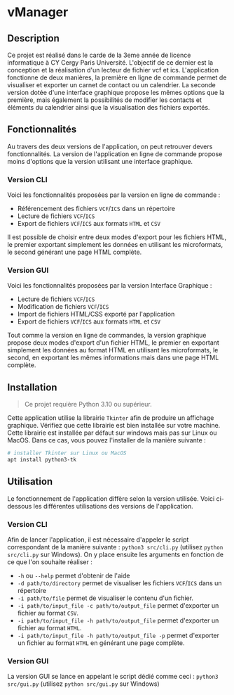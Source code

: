 # vManager

## Description

Ce projet est réalisé dans le carde de la 3eme année de licence informatique à CY Cergy Paris Université. L'objectif de ce dernier est la conception et la réalisation d'un lecteur de fichier vcf et ics. L'application fonctionne de deux manières, la première en ligne de commande permet de visualiser et exporter un carnet de contact ou un calendrier. La seconde version dotée d'une interface graphique propose les mêmes options que la première, mais également la possibilités de modifier les contacts et éléments du calendrier ainsi que la visualisation des fichiers exportés.

## Fonctionnalités

Au travers des deux versions de l'application, on peut retrouver devers fonctionnalités. La version de l'application en ligne de commande propose moins d'options que la version utilisant une interface graphique.

### Version CLI

Voici les fonctionnalités proposées par la version en ligne de commande :

- Référencement des fichiers `VCF`/`ICS` dans un répertoire
- Lecture de fichiers `VCF`/`ICS`
- Export de fichiers `VCF`/`ICS` aux formats `HTML` et `CSV`

Il est possible de choisir entre deux modes d'export pour les fichiers HTML, le premier exportant simplement les données en utilisant les microformats, le second générant une page HTML complète.

### Version GUI

Voici les fonctionnalités proposées par la version Interface Graphique :

- Lecture de fichiers `VCF`/`ICS`
- Modification de fichiers `VCF`/`ICS`
- Import de fichiers HTML/CSS exporté par l'application
- Export de fichiers `VCF`/`ICS` aux formats `HTML` et `CSV`

Tout comme la version en ligne de commandes, la version graphique propose deux modes d'export d'un fichier HTML, le premier en exportant simplement les données au format HTML en utilisant les microformats, le second, en exportant les mêmes informations mais dans une page HTML complète.

## Installation

> Ce projet requière Python 3.10 ou supérieur.

Cette application utilise la librairie `Tkinter` afin de produire un affichage graphique. Vérifiez que cette librairie est bien installée sur votre machine. Cette librairie est installée par défaut sur windows mais pas sur Linux ou MacOS. Dans ce cas, vous pouvez l'installer de la manière suivante :

```sh
# installer Tkinter sur Linux ou MacOS
apt install python3-tk
```

## Utilisation

Le fonctionnement de l'application diffère selon la version utilisée. Voici ci-dessous les différentes utilisations des versions de l'application.

### Version CLI

Afin de lancer l'application, il est nécessaire d'appeler le script correspondant de la manière suivante : `python3 src/cli.py` (utilisez `python src/cli.py` sur Windows). On y place ensuite les arguments en fonction de ce que l'on souhaite réaliser :

- `-h` ou `--help` permet d'obtenir de l'aide
- `-d path/to/directory` permet de visualiser les fichiers `VCF`/`ICS` dans un répertoire
- `-i path/to/file` permet de visualiser le contenu d'un fichier.
- `-i path/to/input_file -c path/to/output_file` permet d'exporter un fichier au format `CSV`.
- `-i path/to/input_file -h path/to/output_file` permet d'exporter un fichier au format `HTML`.
- `-i path/to/input_file -h path/to/output_file -p` permet d'exporter un fichier au format `HTML` en générant une page complète.

### Version GUI

La version GUI se lance en appelant le script dédié comme ceci : `python3 src/gui.py` (utilisez `python src/gui.py` sur Windows)

